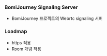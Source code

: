 ### BomiJourney Signaling Server

- BomiJourney 프로젝트의 Webrtc signaling 서버

### Loadmap

- https 적용
- Room 개념 적용
